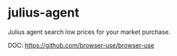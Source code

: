 # julius-agent
Julius agent search low prices for your market purchase.


DOC: https://github.com/browser-use/browser-use
